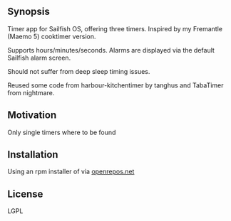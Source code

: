 ## Synopsis

Timer app for Sailfish OS, offering three timers. Inspired by my Fremantle (Maemo 5) cooktimer version.

Supports hours/minutes/seconds. Alarms are displayed via the default Sailfish alarm screen.

Should not suffer from deep sleep timing issues.

Reused some code from harbour-kitchentimer by tanghus and TabaTimer from nightmare.

## Motivation

Only single timers where to be found

## Installation

Using an rpm installer of via [openrepos.net](https://openrepos.net/content/ade/cooktimer)

## License

LGPL
